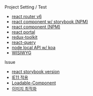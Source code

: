 Project Setting / Test

-   [react router v6](https://github.com/kdilot/log/tree/main/react-router#readme)
-   [react component w/ storybook (NPM)](https://github.com/kdilot/log/tree/main/react-component-npm-storybook#readme)
-   [react component (NPM)](https://github.com/kdilot/log/tree/main/react-component-npm#readme)
-   [react portal](https://github.com/kdilot/log/tree/main/cra-portal#readme)
-   [redux-toolkit](https://github.com/kdilot/log/tree/main/cra-redux-toolkit#readme)
-   [react-query](https://github.com/kdilot/log/tree/main/cra-react-query#readme)
-   [node local API w/ koa](https://github.com/kdilot/log/tree/main/node-koa#readme)
-   [WISIWYG](https://gist.github.com/kdilot/9ad8c363d739f97722c2c255fb3bbe97)

Issue

-   [react storybook version](https://github.com/kdilot/log/tree/main/cra-storybook#readme)
-   [IE11 적용](https://gist.github.com/kdilot/80204841f80b6f47ba0fd92fc749e6da)
-   [Loadable-Component](https://gist.github.com/kdilot/f1d57e88fb3c0c90e6fc150c83bf39ff)
-   [이미지 최적화](https://gist.github.com/kdilot/cdf5db9f4a1b677f07c6a50609b12848)
